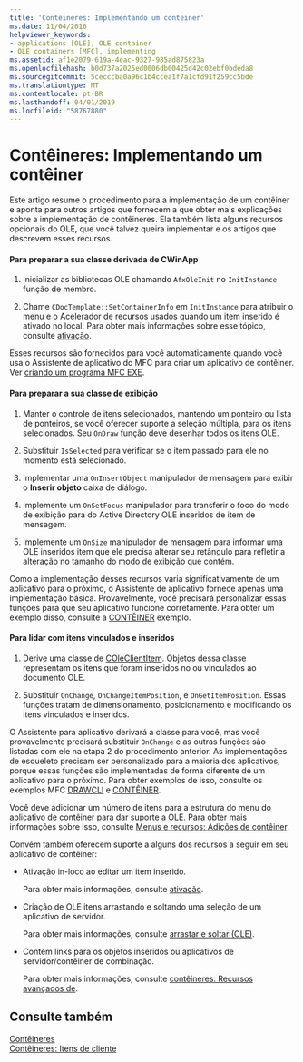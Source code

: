 ```yaml
---
title: 'Contêineres: Implementando um contêiner'
ms.date: 11/04/2016
helpviewer_keywords:
- applications [OLE], OLE container
- OLE containers [MFC], implementing
ms.assetid: af1e2079-619a-4eac-9327-985ad875823a
ms.openlocfilehash: b0d737a2025ed0006db00425d42c02ebf0bdeda8
ms.sourcegitcommit: 5cecccba0a96c1b4ccea1f7a1cfd91f259cc5bde
ms.translationtype: MT
ms.contentlocale: pt-BR
ms.lasthandoff: 04/01/2019
ms.locfileid: "58767880"
---
```

# <a name="containers-implementing-a-container"></a>Contêineres: Implementando um contêiner

Este artigo resume o procedimento para a implementação de um contêiner e aponta para outros artigos que fornecem a que obter mais explicações sobre a implementação de contêineres. Ela também lista alguns recursos opcionais do OLE, que você talvez queira implementar e os artigos que descrevem esses recursos.

#### <a name="to-prepare-your-cwinapp-derived-class"></a>Para preparar a sua classe derivada de CWinApp

1. Inicializar as bibliotecas OLE chamando `AfxOleInit` no `InitInstance` função de membro.

1. Chame `CDocTemplate::SetContainerInfo` em `InitInstance` para atribuir o menu e o Acelerador de recursos usados quando um item inserido é ativado no local. Para obter mais informações sobre esse tópico, consulte [ativação](../mfc/activation-cpp.md).

Esses recursos são fornecidos para você automaticamente quando você usa o Assistente de aplicativo do MFC para criar um aplicativo de contêiner. Ver [criando um programa MFC EXE](../mfc/reference/mfc-application-wizard.md).

#### <a name="to-prepare-your-view-class"></a>Para preparar a sua classe de exibição

1. Manter o controle de itens selecionados, mantendo um ponteiro ou lista de ponteiros, se você oferecer suporte a seleção múltipla, para os itens selecionados. Seu `OnDraw` função deve desenhar todos os itens OLE.

1. Substituir `IsSelected` para verificar se o item passado para ele no momento está selecionado.

1. Implementar uma `OnInsertObject` manipulador de mensagem para exibir o **Inserir objeto** caixa de diálogo.

1. Implemente um `OnSetFocus` manipulador para transferir o foco do modo de exibição para do Active Directory OLE inseridos de item de mensagem.

1. Implemente um `OnSize` manipulador de mensagem para informar uma OLE inseridos item que ele precisa alterar seu retângulo para refletir a alteração no tamanho do modo de exibição que contém.

Como a implementação desses recursos varia significativamente de um aplicativo para o próximo, o Assistente de aplicativo fornece apenas uma implementação básica. Provavelmente, você precisará personalizar essas funções para que seu aplicativo funcione corretamente. Para obter um exemplo disso, consulte a [CONTÊINER](../overview/visual-cpp-samples.md) exemplo.

#### <a name="to-handle-embedded-and-linked-items"></a>Para lidar com itens vinculados e inseridos

1. Derive uma classe de [COleClientItem](../mfc/reference/coleclientitem-class.md). Objetos dessa classe representam os itens que foram inseridos no ou vinculados ao documento OLE.

1. Substituir `OnChange`, `OnChangeItemPosition`, e `OnGetItemPosition`. Essas funções tratam de dimensionamento, posicionamento e modificando os itens vinculados e inseridos.

O Assistente para aplicativo derivará a classe para você, mas você provavelmente precisará substituir `OnChange` e as outras funções são listadas com ele na etapa 2 do procedimento anterior. As implementações de esqueleto precisam ser personalizado para a maioria dos aplicativos, porque essas funções são implementadas de forma diferente de um aplicativo para o próximo. Para obter exemplos de isso, consulte os exemplos MFC [DRAWCLI](../overview/visual-cpp-samples.md) e [CONTÊINER](../overview/visual-cpp-samples.md).

Você deve adicionar um número de itens para a estrutura do menu do aplicativo de contêiner para dar suporte a OLE. Para obter mais informações sobre isso, consulte [Menus e recursos: Adições de contêiner](../mfc/menus-and-resources-container-additions.md).

Convém também oferecem suporte a alguns dos recursos a seguir em seu aplicativo de contêiner:

- Ativação in-loco ao editar um item inserido.

   Para obter mais informações, consulte [ativação](../mfc/activation-cpp.md).

- Criação de OLE itens arrastando e soltando uma seleção de um aplicativo de servidor.

   Para obter mais informações, consulte [arrastar e soltar (OLE)](../mfc/drag-and-drop-ole.md).

- Contém links para os objetos inseridos ou aplicativos de servidor/contêiner de combinação.

   Para obter mais informações, consulte [contêineres: Recursos avançados de](../mfc/containers-advanced-features.md).

## <a name="see-also"></a>Consulte também

[Contêineres](../mfc/containers.md)<br/>
[Contêineres: Itens de cliente](../mfc/containers-client-items.md)
